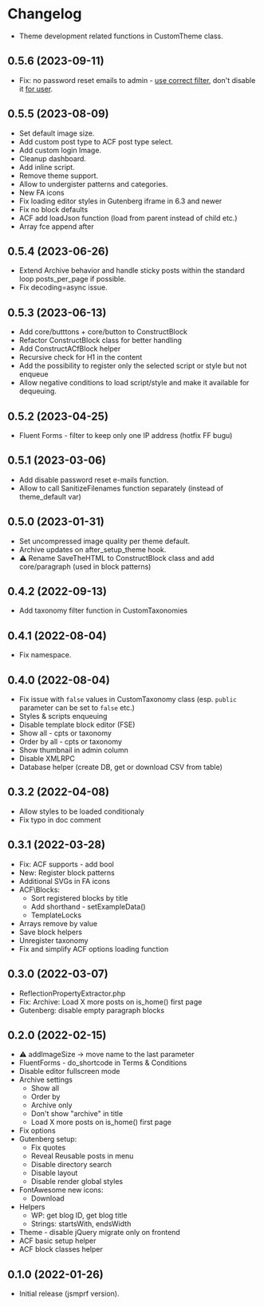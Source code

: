# Changelog

* Theme development related functions in CustomTheme class.

## 0.5.6 (2023-09-11)

* Fix: no password reset emails to admin - [use correct filter](https://developer.wordpress.org/reference/functions/wp_password_change_notification/), don't disable it [for user](https://developer.wordpress.org/reference/hooks/send_password_change_email/).

## 0.5.5 (2023-08-09)

* Set default image size.
* Add custom post type to ACF post type select.
* Add custom login Image.
* Cleanup dashboard.
* Add inline script.
* Remove theme support.
* Allow to undergister patterns and categories.
* New FA icons
* Fix loading editor styles in Gutenberg iframe in 6.3 and newer
* Fix no block defaults
* ACF add loadJson function (load from parent instead of child etc.)
* Array fce append after

## 0.5.4 (2023-06-26)

* Extend Archive behavior and handle sticky posts within the standard loop posts_per_page if possible.
* Fix decoding=async issue.

## 0.5.3 (2023-06-13)

* Add core/butttons + core/button to ConstructBlock
* Refactor ConstructBlock class for better handling
* Add ConstructACfBlock helper
* Recursive check for H1 in the content
* Add the possibility to register only the selected script or style but not enqueue
* Allow negative conditions to load script/style and make it available for dequeuing.

## 0.5.2 (2023-04-25)

* Fluent Forms - filter to keep only one IP address (hotfix FF bugu)

## 0.5.1 (2023-03-06)

* Add disable password reset e-mails function.
* Allow to call SanitizeFilenames function separately (instead of theme_default var)

## 0.5.0 (2023-01-31)

* Set uncompressed image quality per theme default.
* Archive updates on after_setup_theme hook.
* ⚠ Rename SaveTheHTML to ConstructBlock class and add core/paragraph (used in block patterns)

## 0.4.2 (2022-09-13)

* Add taxonomy filter function in CustomTaxonomies

## 0.4.1 (2022-08-04)

* Fix namespace.

## 0.4.0 (2022-08-04)

* Fix issue with `false` values in CustomTaxonomy class (esp. `public` parameter can be set to `false` etc.)
* Styles & scripts enqueuing
* Disable template block editor (FSE)
* Show all - cpts or taxonomy
* Order by all - cpts or taxonomy
* Show thumbnail in admin column
* Disable XMLRPC
* Database helper (create DB, get or download CSV from table)

## 0.3.2 (2022-04-08)

* Allow styles to be loaded conditionaly
* Fix typo in doc comment

## 0.3.1 (2022-03-28)

* Fix: ACF supports - add bool
* New: Register block patterns
* Additional SVGs in FA icons
* ACF\Blocks:
  * Sort registered blocks by title
  * Add shorthand - setExampleData()
  * TemplateLocks
* Arrays remove by value
* Save block helpers
* Unregister taxonomy
* Fix and simplify ACF options loading function

## 0.3.0 (2022-03-07)

* ReflectionPropertyExtractor.php
* Fix: Archive: Load X more posts on is_home() first page
* Gutenberg: disable empty paragraph blocks

## 0.2.0 (2022-02-15)

* ⚠ addImageSize -> move name to the last parameter
* FluentForms - do_shortcode in Terms & Conditions
* Disable editor fullscreen mode
* Archive settings
  * Show all
  * Order by
  * Archive only
  * Don't show "archive" in title
  * Load X more posts on is_home() first page
* Fix options
* Gutenberg setup:
  * Fix quotes
  * Reveal Reusable posts in menu
  * Disable directory search
  * Disable layout
  * Disable render global styles
* FontAwesome new icons:
  * Download
* Helpers
  * WP: get blog ID, get blog title
  * Strings: startsWith, endsWidth
* Theme - disable jQuery migrate only on frontend
* ACF basic setup helper
* ACF block classes helper


## 0.1.0 (2022-01-26)

* Initial release (jsmprf version).
